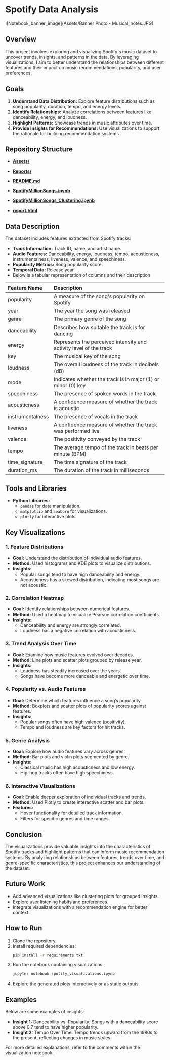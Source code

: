 # Spotify Data Analysis

![Notebook_banner_image](Assets/Banner Photo - Musical_notes.JPG)


## Overview
This project involves exploring and visualizing Spotify's music dataset to uncover trends, insights, and patterns in the data. By leveraging visualizations, I aim to better understand the relationships between different features and their impact on music recommendations, popularity, and user preferences.

## Goals
1. **Understand Data Distribution:** Explore feature distributions such as song popularity, duration, tempo, and energy levels.
2. **Identify Relationships:** Analyze correlations between features like danceability, energy, and loudness.
3. **Highlight Patterns:** Showcase trends in music attributes over time.
4. **Provide Insights for Recommendations:** Use visualizations to support the rationale for building recommendation systems.

## Repository Structure
- [**Assets/**](Assets)  

- [**Reports/**](Reports)  

- [**README.md**](README.md)  

- [**SpotifyMillionSongs.ipynb**](SpotifyMillionSongs.ipynb)  

- [**SpotifyMillionSongs_Clustering.ipynb**](SpotifyMillionSongs_Clustering.ipynb)  

- [**report.html**](report.html)  
  


## Data Description
The dataset includes features extracted from Spotify tracks:
- **Track Information:** Track ID, name, and artist name.
- **Audio Features:** Danceability, energy, loudness, tempo, acousticness, instrumentalness, liveness, valence, and speechiness.
- **Popularity Metrics:** Song popularity score.
- **Temporal Data:** Release year.
- Below is a tabular representation of columns and their description

| Feature Name | Description |
| :--- | :--- |
| popularity | A measure of the song's popularity on Spotify |
| year | The year the song was released |
| genre | The primary genre of the song |
| danceability | Describes how suitable the track is for dancing |
| energy | Represents the perceived intensity and activity level of the track |
| key | The musical key of the song |
| loudness | The overall loudness of the track in decibels (dB) |
| mode | Indicates whether the track is in major (1) or minor (0) key |
| speechiness | The presence of spoken words in the track |
| acousticness | A confidence measure of whether the track is acoustic |
| instrumentalness | The presence of vocals in the track |
| liveness | A confidence measure of whether the track was performed live |
| valence | The positivity conveyed by the track |
| tempo | The average tempo of the track in beats per minute (BPM) |
| time_signature | The time signature of the track |
| duration_ms | The duration of the track in milliseconds |

## Tools and Libraries
- **Python Libraries:**
  - `pandas` for data manipulation.
  - `matplotlib` and `seaborn` for visualizations.
  - `plotly` for interactive plots.

## Key Visualizations
### 1. **Feature Distributions**
- **Goal:** Understand the distribution of individual audio features.
- **Method:** Used histograms and KDE plots to visualize distributions.
- **Insights:**
  - Popular songs tend to have high danceability and energy.
  - Acousticness has a skewed distribution, indicating most songs are not acoustic.

### 2. **Correlation Heatmap**
- **Goal:** Identify relationships between numerical features.
- **Method:** Used a heatmap to visualize Pearson correlation coefficients.
- **Insights:**
  - Danceability and energy are strongly correlated.
  - Loudness has a negative correlation with acousticness.

### 3. **Trend Analysis Over Time**
- **Goal:** Examine how music features evolved over decades.
- **Method:** Line plots and scatter plots grouped by release year.
- **Insights:**
  - Loudness has steadily increased over the years.
  - Songs have become more danceable and energetic over time.

### 4. **Popularity vs. Audio Features**
- **Goal:** Determine which features influence a song’s popularity.
- **Method:** Boxplots and scatter plots of popularity scores against features.
- **Insights:**
  - Popular songs often have high valence (positivity).
  - Tempo and loudness are key factors for hit tracks.

### 5. **Genre Analysis**
- **Goal:** Explore how audio features vary across genres.
- **Method:** Bar plots and violin plots segmented by genre.
- **Insights:**
  - Classical music has high acousticness and low energy.
  - Hip-hop tracks often have high speechiness.

### 6. **Interactive Visualizations**
- **Goal:** Enable deeper exploration of individual tracks and trends.
- **Method:** Used Plotly to create interactive scatter and bar plots.
- **Features:**
  - Hover functionality for detailed track information.
  - Filters for specific genres and time ranges.

## Conclusion
The visualizations provide valuable insights into the characteristics of Spotify tracks and highlight patterns that can inform music recommendation systems. By analyzing relationships between features, trends over time, and genre-specific characteristics, this project enhances our understanding of the dataset.

## Future Work
- Add advanced visualizations like clustering plots for grouped insights.
- Explore user listening habits and preferences.
- Integrate visualizations with a recommendation engine for better context.

## How to Run
1. Clone the repository.
2. Install required dependencies:
   ```bash
   pip install -r requirements.txt
   ```
3. Run the notebook containing visualizations:
   ```bash
   jupyter notebook spotify_visualizations.ipynb
   ```
4. Explore the generated plots interactively or as static outputs.

## Examples
Below are some examples of insights:
- **Insight 1:** Danceability vs. Popularity: Songs with a danceability score above 0.7 tend to have higher popularity.
- **Insight 2:** Tempo Over Time: Tempo trends upward from the 1980s to the present, reflecting changes in music styles.

For more detailed explanations, refer to the comments within the visualization notebook.

